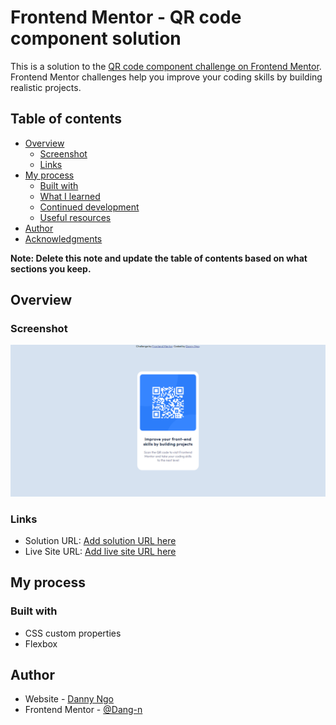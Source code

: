 # Frontend Mentor - QR code component solution

This is a solution to the [QR code component challenge on Frontend Mentor](https://www.frontendmentor.io/challenges/qr-code-component-iux_sIO_H). Frontend Mentor challenges help you improve your coding skills by building realistic projects. 

## Table of contents

- [Overview](#overview)
  - [Screenshot](#screenshot)
  - [Links](#links)
- [My process](#my-process)
  - [Built with](#built-with)
  - [What I learned](#what-i-learned)
  - [Continued development](#continued-development)
  - [Useful resources](#useful-resources)
- [Author](#author)
- [Acknowledgments](#acknowledgments)

**Note: Delete this note and update the table of contents based on what sections you keep.**

## Overview

### Screenshot

![](./images/solution.PNG)


### Links

- Solution URL: [Add solution URL here](https://github.com/Dang-n/Frontend-developing-projs/tree/main/QR-code-component-project)
- Live Site URL: [Add live site URL here](https://your-live-site-url.com)

## My process

### Built with

- CSS custom properties
- Flexbox

## Author

- Website - [Danny Ngo](https://www.your-site.com)
- Frontend Mentor - [@Dang-n](https://www.frontendmentor.io/profile/Dang-n)


